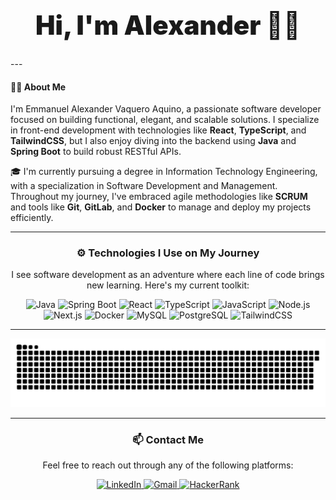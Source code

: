 <h1 align="center" style="font-size: 42px; font-weight: 900;">Hi, I'm Alexander 👋🐱</h1>
---

<h4 align="left">👨‍💻 About Me</h4>

<p align="left">
  I'm Emmanuel Alexander Vaquero Aquino, a passionate software developer focused on building functional, elegant, and scalable solutions. I specialize in front-end development with technologies like <strong>React</strong>, <strong>TypeScript</strong>, and <strong>TailwindCSS</strong>, but I also enjoy diving into the backend using <strong>Java</strong> and <strong>Spring Boot</strong> to build robust RESTful APIs.
</p>

<p align="left">
  🎓 I'm currently pursuing a degree in Information Technology Engineering, with a specialization in Software Development and Management. Throughout my journey, I've embraced agile methodologies like <strong>SCRUM</strong> and tools like <strong>Git</strong>, <strong>GitLab</strong>, and <strong>Docker</strong> to manage and deploy my projects efficiently.
</p>

---

<h3 align="center">⚙️ Technologies I Use on My Journey</h3>

<p align="center">I see software development as an adventure where each line of code brings new learning. Here's my current toolkit:</p>

<div align="center">
  <img src="https://skillicons.dev/icons?i=java" height="51" alt="Java" />
  <img src="https://skillicons.dev/icons?i=spring" height="51" alt="Spring Boot" />
  <img src="https://skillicons.dev/icons?i=react" height="51" alt="React" />
  <img src="https://skillicons.dev/icons?i=ts" height="51" alt="TypeScript" />
  <img src="https://skillicons.dev/icons?i=js" height="51" alt="JavaScript" />
  <img src="https://skillicons.dev/icons?i=nodejs" height="51" alt="Node.js" />
  <img src="https://skillicons.dev/icons?i=nextjs" height="51" alt="Next.js" />
  <img src="https://skillicons.dev/icons?i=docker" height="51" alt="Docker" />
  <img src="https://skillicons.dev/icons?i=mysql" height="51" alt="MySQL" />
  <img src="https://skillicons.dev/icons?i=postgres" height="51" alt="PostgreSQL" />
  <img src="https://skillicons.dev/icons?i=tailwind" height="51" alt="TailwindCSS" />
</div>

---

<div align="center">
  <img src="https://github.com/Emma3913/Emma3913/blob/output/snake.svg" alt="Snake animation" />
</div>

---

<h3 align="center">📫 Contact Me</h3>

<p align="center">Feel free to reach out through any of the following platforms:</p>

<div align="center">
  <a href="https://www.linkedin.com/in/emmanuel-alexander/" target="_blank">
    <img src="https://raw.githubusercontent.com/maurodesouza/profile-readme-generator/master/src/assets/icons/social/linkedin/default.svg" width="52" height="40" alt="LinkedIn" />
  </a>
  <a href="mailto:tu.email@gmail.com">
    <img src="https://raw.githubusercontent.com/maurodesouza/profile-readme-generator/master/src/assets/icons/social/gmail/default.svg" width="52" height="40" alt="Gmail" />
  </a>
  <a href="https://www.hackerrank.com/tu-usuario" target="_blank">
    <img src="https://raw.githubusercontent.com/maurodesouza/profile-readme-generator/master/src/assets/icons/social/hackerrank/default.svg" width="52" height="40" alt="HackerRank" />
  </a>
</div>
